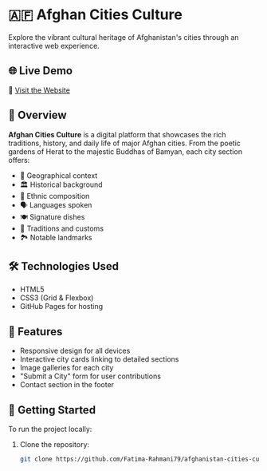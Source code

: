 # 🇦🇫 Afghan Cities Culture

Explore the vibrant cultural heritage of Afghanistan's cities through an interactive web experience.

## 🌐 Live Demo

🔗 [Visit the Website](https://fatima-rahmani79.github.io/afghanistan-cities-culture/)

## 🧭 Overview

**Afghan Cities Culture** is a digital platform that showcases the rich traditions, history, and daily life of major Afghan cities. From the poetic gardens of Herat to the majestic Buddhas of Bamyan, each city section offers:

- 📍 Geographical context
- 🏛️ Historical background
- 👥 Ethnic composition
- 🗣️ Languages spoken
- 🍽️ Signature dishes
- 🎎 Traditions and customs
- 🏞️ Notable landmarks

## 🛠️ Technologies Used

- HTML5
- CSS3 (Grid & Flexbox)
- GitHub Pages for hosting

## 📸 Features

- Responsive design for all devices
- Interactive city cards linking to detailed sections
- Image galleries for each city
- "Submit a City" form for user contributions
- Contact section in the footer

## 🚀 Getting Started

To run the project locally:

1. Clone the repository:
   ```bash
   git clone https://github.com/Fatima-Rahmani79/afghanistan-cities-culture.git
